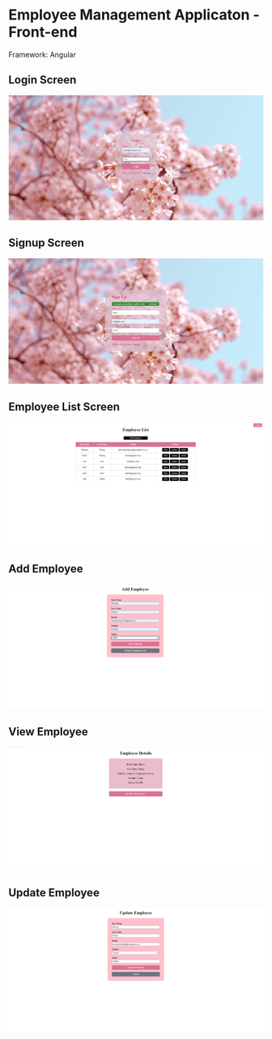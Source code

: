 # Employee Management Applicaton - Front-end
Framework: Angular

## Login Screen
![](https://github.com/kellyhoang1291/Angular_Employee_Management/blob/master/screenshots/a2_login.PNG)

## Signup Screen
![](https://github.com/kellyhoang1291/Angular_Employee_Management/blob/master/screenshots/a2_signup_success.PNG)

## Employee List Screen
![](https://github.com/kellyhoang1291/Angular_Employee_Management/blob/master/screenshots/a2_employeelist.PNG)

## Add Employee
![](https://github.com/kellyhoang1291/Angular_Employee_Management/blob/master/screenshots/a2_add_employee.PNG)

## View Employee
![](https://github.com/kellyhoang1291/Angular_Employee_Management/blob/master/screenshots/a2_view_employee.PNG)

## Update Employee
![](https://github.com/kellyhoang1291/Angular_Employee_Management/blob/master/screenshots/a2_update_employee.PNG)
